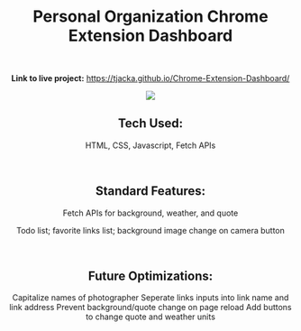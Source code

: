 <div align="center">

# Personal Organization Chrome Extension Dashboard

<br>

**Link to live project:** <a href="https://tjacka.github.io/Chrome-Extension-Dashboard/" target="_blank">https://tjacka.github.io/Chrome-Extension-Dashboard/</a>

<img src="https://i.ibb.co/BZDcc5W/project.jpg" border="0">

<br>

## Tech Used: 
  
HTML, CSS, Javascript, Fetch APIs

<br> 

## Standard Features:

Fetch APIs for background, weather, and quote

Todo list; favorite links list; background image change on camera button

<br>
  
## Future Optimizations:
  
Capitalize names of photographer
Seperate links inputs into link name and link address
Prevent background/quote change on page reload
Add buttons to change quote and weather units
  
</div>
